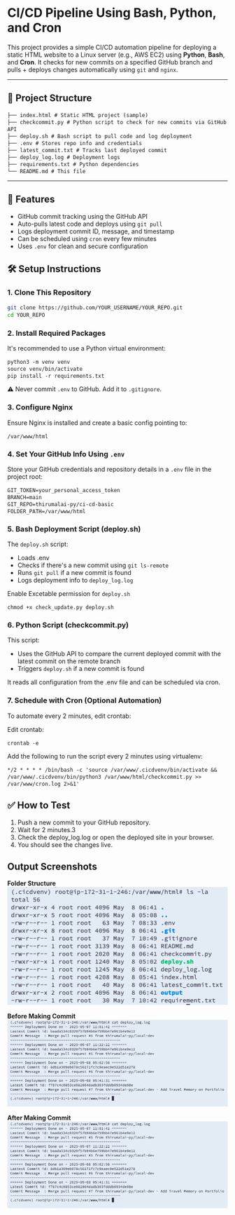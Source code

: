 # CI/CD Pipeline Using Bash, Python, and Cron

This project provides a simple CI/CD automation pipeline for deploying a static HTML website to a Linux server (e.g., AWS EC2) using **Python**, **Bash**, and **Cron**. It checks for new commits on a specified GitHub branch and pulls + deploys changes automatically using `git` and `nginx`.

---
## 📁 Project Structure
```
├── index.html # Static HTML project (sample)
├── checkcommit.py # Python script to check for new commits via GitHub API
├── deploy.sh # Bash script to pull code and log deployment
├── .env # Stores repo info and credentials
├── latest_commit.txt # Tracks last deployed commit
├── deploy_log.log # Deployment logs
├── requirements.txt # Python dependencies
└── README.md # This file
```

---

## 🚀 Features

- GitHub commit tracking using the GitHub API
- Auto-pulls latest code and deploys using `git pull`
- Logs deployment commit ID, message, and timestamp
- Can be scheduled using `cron` every few minutes
- Uses `.env` for clean and secure configuration

## 🛠️ Setup Instructions

### 1. Clone This Repository

```bash
git clone https://github.com/YOUR_USERNAME/YOUR_REPO.git
cd YOUR_REPO
```

### 2. Install Required Packages

It's recommended to use a Python virtual environment:

```
python3 -m venv venv
source venv/bin/activate
pip install -r requirements.txt
```

⚠️ Never commit `.env` to GitHub. Add it to `.gitignore`.

### 3. Configure Nginx

Ensure Nginx is installed and create a basic config pointing to:

```
/var/www/html
```

### 4. Set Your GitHub Info Using `.env`

Store your GitHub credentials and repository details in a `.env` file in the project root:

```env
GIT_TOKEN=your_personal_access_token
BRANCH=main
GIT_REPO=thirumalai-py/ci-cd-basic
FOLDER_PATH=/var/www/html
```

### 5. Bash Deployment Script (deploy.sh)

The `deploy.sh` script:

- Loads .env
- Checks if there's a new commit using `git ls-remote`
- Runs `git pull` if a new commit is found
- Logs deployment info to `deploy_log.log`

Enable Excetable permission for `deploy.sh`   

```
chmod +x check_update.py deploy.sh
```
### 6. Python Script (checkcommit.py)

This script:

- Uses the GitHub API to compare the current deployed commit with the latest commit on the remote branch
- Triggers `deploy.sh` if a new commit is found

It reads all configuration from the .env file and can be scheduled via cron.

### 7. Schedule with Cron (Optional Automation)

To automate every 2 minutes, edit crontab:

Edit crontab:

```
crontab -e
```

Add the following to run the script every 2 minutes using virtualenv:

```
*/2 * * * * /bin/bash -c 'source /var/www/.cicdvenv/bin/activate && /var/www/.cicdvenv/bin/python3 /var/www/html/checkcommit.py >> /var/www/cron.log 2>&1'
```

## ✅ How to Test

1. Push a new commit to your GitHub repository.
2. Wait for 2 minutes.3
3. Check the deploy_log.log or open the deployed site in your browser.
4. You should see the changes live.


## Output Screenshots

**Folder Structure**
![alt text](output/output_folder_log.png)

**Before Making Commit**
![alt text](output/output_log.png)

**After Making Commit**
![alt text](output/output_log.png)



